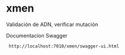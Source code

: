 # xmen
Validación de ADN, verificar mutación

Documentacion Swagger
```
 http://localhost:7010/xmen/swagger-ui.html
```
